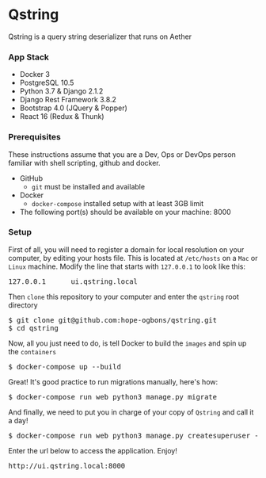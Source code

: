 # Qstring

Qstring is a query string deserializer that runs on Aether

### App Stack

- Docker 3
- PostgreSQL 10.5
- Python 3.7 & Django 2.1.2
- Django Rest Framework 3.8.2
- Bootstrap 4.0 (JQuery & Popper)
- React 16 (Redux & Thunk)

### Prerequisites

These instructions assume that you are a Dev,
Ops or DevOps person familiar with shell scripting,
github and docker.

- GitHub
    - `git` must be installed and available
- Docker
    - `docker-compose` installed setup with at least 3GB limit
- The following port(s) should be available on your machine: 8000

### Setup

First of all, you will need to register a domain for local resolution
on your computer, by editing your hosts file.
This is located at `/etc/hosts` on a `Mac` or `Linux` machine.
Modify the line that starts with `127.0.0.1` to look like this:

<pre>127.0.0.1      ui.qstring.local</pre>

Then `clone` this repository to your computer and enter the `qstring` root directory

<pre>
$ git clone git@github.com:hope-ogbons/qstring.git
$ cd qstring
</pre>

Now, all you just need to do, is tell Docker to build the
`images` and spin up the `containers`

<pre>$ docker-compose up --build</pre>

Great! It's good practice to run migrations manually, here's how:

<pre>$ docker-compose run web python3 manage.py migrate</pre>

And finally, we need to put you in charge of your copy of `Qstring` and call it a day!

<pre>$ docker-compose run web python3 manage.py createsuperuser --email admin@ehealthafrica.org --username admin</pre>

Enter the url below to access the application. Enjoy!
 
<pre>http://ui.qstring.local:8000</pre>
